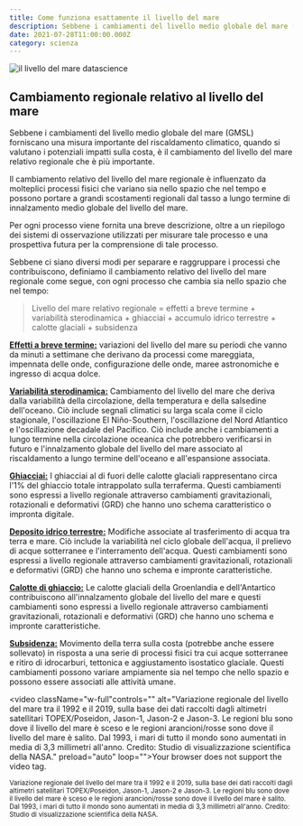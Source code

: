 ```yaml
---
title: Come funziona esattamente il livello del mare
description: Sebbene i cambiamenti del livello medio globale del mare (GMSL) forniscano una misura importante del riscaldamento climatico, quando si valutano i potenziali impatti sulla costa, è il cambiamento del livello del mare relativo regionale che è più importante. 
date: 2021-07-28T11:00:00.000Z
category: scienza
---
```


<img src="/da-cosa-e-dato-il-livello-del-mare-capire-il-suo-vero-livello.jpg" alt="il livello del mare datascience"/>
<h2>Cambiamento regionale relativo al livello del mare</h2>


Sebbene i cambiamenti del livello medio globale del mare (GMSL) forniscano una misura importante del riscaldamento climatico, quando si valutano i potenziali impatti sulla costa, è il cambiamento del livello del mare relativo regionale che è più importante. 




Il cambiamento relativo del livello del mare regionale è influenzato da molteplici processi fisici che variano sia nello spazio che nel tempo e possono portare a grandi scostamenti regionali dal tasso a lungo termine di innalzamento medio globale del livello del mare.

Per ogni processo viene fornita una breve descrizione, oltre a un riepilogo dei sistemi di osservazione utilizzati per misurare tale processo e una prospettiva futura per la comprensione di tale processo. 
 
 
Sebbene ci siano diversi modi per separare e raggruppare i processi che contribuiscono, definiamo il cambiamento relativo del livello del mare regionale come segue, con ogni processo che cambia sia nello spazio che nel tempo:


<blockquote>Livello del mare relativo regionale = effetti a breve termine + variabilità sterodinamica + ghiacciai + accumulo idrico terrestre + calotte glaciali + subsidenza </blockquote>

<a rel="canonical noopener noreferrer" href="https://sealevel.nasa.gov/understanding-sea-level/regional-sea-level/short-term-effects"><b>Effetti a breve termine:</b></a> variazioni del livello del mare su periodi che vanno da minuti a settimane che derivano da processi come mareggiata, impennata delle onde, configurazione delle onde, maree astronomiche e ingresso di acqua dolce.


<a rel="canonical noopener noreferrer" href="https://sealevel.nasa.gov/understanding-sea-level/regional-sea-level/sterodynamics"><b>Variabilità sterodinamica:</b></a> Cambiamento del livello del mare che deriva dalla variabilità della circolazione, della temperatura e della salsedine dell'oceano. Ciò include segnali climatici su larga scala come il ciclo stagionale, l'oscillazione El Niño-Southern, l'oscillazione del Nord Atlantico e l'oscillazione decadale del Pacifico. Ciò include anche i cambiamenti a lungo termine nella circolazione oceanica che potrebbero verificarsi in futuro e l'innalzamento globale del livello del mare associato al riscaldamento a lungo termine dell'oceano e all'espansione associata.


<a rel="canonical noopener noreferrer" href="https://sealevel.nasa.gov/understanding-sea-level/regional-sea-level/glaciers"><b>Ghiacciai:</b></a> I ghiacciai al di fuori delle calotte glaciali rappresentano circa l'1% del ghiaccio totale intrappolato sulla terraferma. Questi cambiamenti sono espressi a livello regionale attraverso cambiamenti gravitazionali, rotazionali e deformativi (GRD) che hanno uno schema caratteristico o impronta digitale.


<a rel="canonical noopener noreferrer" href="https://sealevel.nasa.gov/understanding-sea-level/regional-sea-level/land-water-storage"><b>Deposito idrico terrestre:</b></a> Modifiche associate al trasferimento di acqua tra terra e mare. Ciò include la variabilità nel ciclo globale dell'acqua, il prelievo di acque sotterranee e l'interramento dell'acqua. Questi cambiamenti sono espressi a livello regionale attraverso cambiamenti gravitazionali, rotazionali e deformativi (GRD) che hanno uno schema e impronte caratteristiche.


<a rel="canonical noopener noreferrer" href="https://sealevel.nasa.gov/understanding-sea-level/regional-sea-level/ice-sheets"><b>Calotte di ghiaccio:</b></a> Le calotte glaciali della Groenlandia e dell'Antartico contribuiscono all'innalzamento globale del livello del mare e questi cambiamenti sono espressi a livello regionale attraverso cambiamenti gravitazionali, rotazionali e deformativi (GRD) che hanno uno schema e impronte caratteristiche.


<a rel="canonical noopener noreferrer" href="https://sealevel.nasa.gov/understanding-sea-level/regional-sea-level/subsidence"><b>Subsidenza:</b></a>  Movimento della terra sulla costa (potrebbe anche essere sollevato) in risposta a una serie di processi fisici tra cui acque sotterranee e ritiro di idrocarburi, tettonica e aggiustamento isostatico glaciale. Questi cambiamenti possono variare ampiamente sia nel tempo che nello spazio e possono essere associati alle attività umane.

<video className="w-full"controls=""  alt="Variazione regionale del livello del mare tra il 1992 e il 2019, sulla base dei dati raccolti dagli altimetri satellitari TOPEX/Poseidon, Jason-1, Jason-2 e Jason-3. Le regioni blu sono dove il livello del mare è sceso e le regioni arancioni/rosse sono dove il livello del mare è salito. Dal 1993, i mari di tutto il mondo sono aumentati in media di 3,3 millimetri all'anno. Credito: Studio di visualizzazione scientifica della NASA." preload="auto" loop=""><source src="https://sealevel.nasa.gov/system/video_items/32_sshc_w_cbar_2160p30.mp4" type="video/mp4">Your browser does not support the video tag.</video>
<small><figcaption>Variazione regionale del livello del mare tra il 1992 e il 2019, sulla base dei dati raccolti dagli altimetri satellitari TOPEX/Poseidon, Jason-1, Jason-2 e Jason-3. Le regioni blu sono dove il livello del mare è sceso e le regioni arancioni/rosse sono dove il livello del mare è salito. Dal 1993, i mari di tutto il mondo sono aumentati in media di 3,3 millimetri all'anno. Credito: Studio di visualizzazione scientifica della NASA.</figcaption></small>

